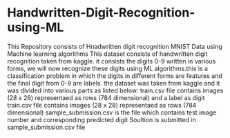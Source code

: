 # Handwritten-Digit-Recognition-using-ML
This Repository consists of Hnadwritten digit recognition MNIST Data using Machine learning algorithms
This dataset consists of handwritten digit recognition taken from kaggle. it consists the digits 0-9 written in various forms, we will now recognize these digits using ML algorithms.this is a classification problem in which the digits in different forms are features and the final digit from 0-9 are labels. the dataset was taken from kaggle and it was divided into various parts as listed below:
train.csv file contains images (28 x 28) representaed as rows (784 dimensional) and a label as digit
train.csv file contains images (28 x 28) representaed as rows (784 dimensional)
sample_submission.csv is the file which contains test image number and corresponding predicted digit Soultion is submitted in sample_submission.csv file
